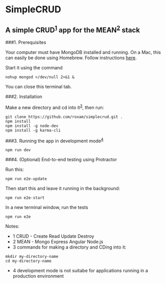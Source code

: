 # SimpleCRUD

## A simple CRUD<sup>[1](#CRUD)</sup> app for the MEAN<sup>[2](#MEAN)</sup> stack

###1. Prerequisites

Your computer must have MongoDB installed and running. On a Mac, this can easily be done using Homebrew. 
Follow instructions [here](https://docs.mongodb.com/v3.0/tutorial/install-mongodb-on-os-x/).

Start it using the command
```
nohup mongod >/dev/null 2>&1 &
```
You can close this terminal tab.

###2. Installation

Make a new directory and cd into it<sup>[3](#commands)</sup>, then run:
```
git clone https://github.com/roxam/simplecrud.git .
npm install
npm install -g node-dev
npm install -g karma-cli
```

###3. Running the app in development mode<sup>[4](#dev)</sup>
```
npm run dev
```

###4. (Optional) End-to-end testing using Protractor

Run this:
```
npm run e2e-update
```
Then start this and leave it running in the background:
```
npm run e2e-start
```
In a new terminal window, run the tests
```
npm run e2e
```


Notes:

- <a name="CRUD">1</a> CRUD - Create Read Update Destroy
- <a name="MEAN">2</a> MEAN - Mongo Express Angular Node.js
- <a name="commands">3</a> commands for making a directory and CDing into it:
```
mkdir my-directory-name
cd my-directory-name
```
- <a name="dev">4</a> development mode is not suitabe for applications running in a production environment
